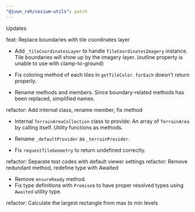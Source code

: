 ```yaml
---
"@juun_roh/cesium-utils": patch
---
```


Updates

feat: Replace boundaries with tile coordinates layer

* Add `_tileCoordinatesLayer` to handle `TileCoordinatesImagery` instance.
   Tile boundaries will show up by the imagery layer.
   (outline property is unable to use with clamp-to-ground)

* Fix coloring method of each tiles in `getTileColor`.
   `forEach` doesn't return properly.

* Rename methods and members.
   Since boundary-related methods has been replaced, simplified names.

refactor: Add internal class, rename member, fix method

* Internal `TerrainAreaCollection` class to provide:
   An array of `TerrainArea` by calling itself.
   Utility functions as methods.

* Rename `_defaultProvider` as `_terrainProvider`.
* Fix `requestTileGeometry` to return undefined correctly.

refactor: Separate test codes with default viewer settings
refactor: Remove redundant method, redefine type with Awaited

* Remove `ensureReady` method.
* Fix type definitions with `Promise`s to have proper resolved types using `Awaited` utility type.

refactor: Calculate the largest rectangle from max to min levels
